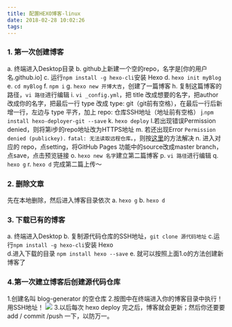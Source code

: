```yaml
---
title: 配置HEXO博客-linux
date: 2018-02-28 10:02:26
tags:
---
```

### 1. 第一次创建博客
a. 终端进入Desktop目录
b. github上新建一个空的repo，名字是[你的用户名.github.io]
c. 运行`npm install -g hexo-cli`安装 Hexo 
d. `hexo init myBlog`
e. `cd myBlog`
f. `npm i`
g. `hexo new 开博大吉`，创建了一篇博客
h. 复制这篇博客的路径，`vi 路径`进行编辑
i. `vi _config.yml`，把 title 改成想要的名字，把author 改成你的名字，把最后一行 type 改成 type: git（git前有空格），在最后一行后新增一行，左边与 type 平齐，加上 repo: 仓库SSH地址（地址前有空格）
j.`npm install hexo-deployer-git --save`
k. `hexo deploy`
l.若出现错误Permission denied，则将第i步的repo地址改为HTTPS地址
m. 若还出现Error
`Permission denied (publickey).`
`fatal: 无法读取远程仓库。`，则按[这里](https://stackoverflow.com/questions/19660744/git-push-permission-denied-public-key)的方法解决
n. 进入对应的 repo，点setting，将GitHub Pages 功能中的source改成master branch，点save，点击预览链接
o. `hexo new 名字`建立第二篇博客 
p. `vi 路径`进行编辑
q. `hexo g`
r. `hexo d` 完成第二篇上传～
### 2. 删除文章
先在本地删除，然后进入博客目录依次
a. `hexo g`
b. `hexo d`
### 3. 下载已有的博客
a. 终端进入Desktop
b. 复制源代码仓库的SSH地址，`git clone 源代码地址`
c.运行`npm install -g hexo-cli`安装 Hexo  
d.进入下载的目录 `npm install hexo --save`
e. 就可以按照上面1.o的方法创建新博客了

### 4.第一次建立博客后创建源代码仓库
1.创建名叫 blog-generator 的空仓库
2.按图中在终端进入你的博客目录中执行！用SSH地址！ ![](/images/hexo.png)
3.以后每次 hexo deploy 完之后，博客就会更新；然后你还要要 add / commit /push 一下，以防万一。
